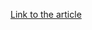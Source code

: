 [Link to the article](https://validhorizon.medium.com/oh-so-you-got-iocs-being-a-good-cti-consumer-ef7e104dbbd6)
